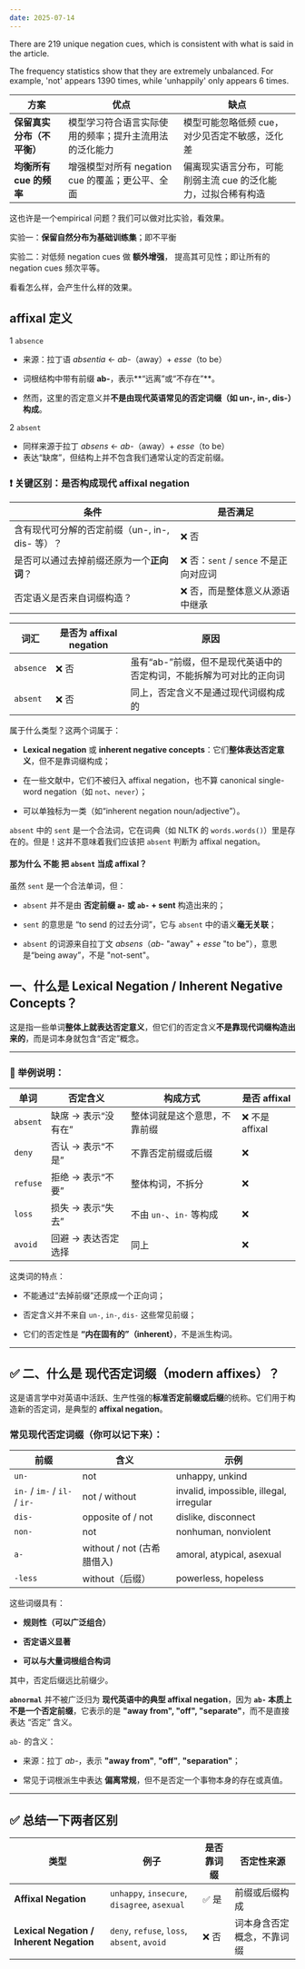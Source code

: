 ```yaml
---
date: 2025-07-14
---
```


There are 219 unique negation cues, which is consistent with what is said in the article.

The frequency statistics show that they are extremely unbalanced. For example, 'not' appears 1390 times, while 'unhappily' only appears 6 times.

|方案|优点|缺点|
|---|---|---|
|**保留真实分布（不平衡）**|模型学习符合语言实际使用的频率；提升主流用法的泛化能力|模型可能忽略低频 cue，对少见否定不敏感，泛化差|
|**均衡所有 cue 的频率**|增强模型对所有 negation cue 的覆盖；更公平、全面|偏离现实语言分布，可能削弱主流 cue 的泛化能力，过拟合稀有构造|

这也许是一个empirical 问题？我们可以做对比实验，看效果。

实验一：**保留自然分布为基础训练集**；即不平衡


实验二：对低频 negation cues 做 **额外增强**， 提高其可见性；即让所有的negation cues 频次平等。

看看怎么样，会产生什么样的效果。



## affixal 定义

 1   `absence`

- 来源：拉丁语 _absentia_ ← _ab-_（away）+ _esse_（to be）
    
- 词根结构中带有前缀 **ab-**，表示**“远离”或“不存在”**。
    
- 然而，这里的否定意义并**不是由现代英语常见的否定词缀（如 un-, in-, dis-）构成**。
    

2      `absent`

- 同样来源于拉丁 _absens_ ← _ab-_（away）+ _esse_（to be）
- 表达“缺席”，但结构上并不包含我们通常认定的否定前缀。


### ❗ 关键区别：是否构成现代 **affixal negation**

| 条件                              | 是否满足                         |
| ------------------------------- | ---------------------------- |
| 含有现代可分解的否定前缀（un-, in-, dis- 等）？ | ❌ 否                          |
| 是否可以通过去掉前缀还原为一个**正向词**？         | ❌ 否：`sent` / `sence` 不是正向对应词 |
| 否定语义是否来自词缀构造？                   | ❌ 否，而是整体意义从源语中继承             |


|词汇|是否为 affixal negation|原因|
|---|---|---|
|`absence`|❌ 否|虽有“ab-”前缀，但不是现代英语中的否定构词，不能拆解为可对比的正向词|
|`absent`|❌ 否|同上，否定含义不是通过现代词缀构成的|


属于什么类型？这两个词属于：

- **Lexical negation** 或 **inherent negative concepts**：它们**整体表达否定意义**，但不是靠词缀构成；
    
- 在一些文献中，它们不被归入 affixal negation，也不算 canonical single-word negation（如 `not`、`never`）；
    
- 可以单独标为一类（如“inherent negation noun/adjective”）。

`absent` 中的 `sent` 是一个合法词，它在词典（如 NLTK 的 `words.words()`）里是存在的。但是！这并不意味着我们应该把 `absent` 判断为 affixal negation。

#### 那为什么 **不能** 把 `absent` 当成 affixal？

虽然 `sent` 是一个合法单词，但：

- `absent` 并不是由 **否定前缀 `a-` 或 `ab-` + sent** 构造出来的；
    
- `sent` 的意思是 “to send 的过去分词”，它与 `absent` 中的语义**毫无关联**；
    
- `absent` 的词源来自拉丁文 _absens_（_ab-_ "away" + _esse_ "to be"），意思是“being away”，不是 "not-sent"。


## 一、什么是 **Lexical Negation / Inherent Negative Concepts**？

这是指一些单词**整体上就表达否定意义**，但它们的否定含义**不是靠现代词缀构造出来的**，而是词本身就包含“否定”概念。

---

### 🧠 举例说明：

|单词|否定含义|构成方式|是否 affixal|
|---|---|---|---|
|`absent`|缺席 → 表示“没有在”|整体词就是这个意思，不靠前缀|❌ 不是 affixal|
|`deny`|否认 → 表示“不是”|不靠否定前缀或后缀|❌|
|`refuse`|拒绝 → 表示“不要”|整体构词，不拆分|❌|
|`loss`|损失 → 表示“失去”|不由 `un-`、`in-` 等构成|❌|
|`avoid`|回避 → 表达否定选择|同上|❌|

这类词的特点：

- 不能通过“去掉前缀”还原成一个正向词；
    
- 否定含义并不来自 `un-`, `in-`, `dis-` 这些常见前缀；
    
- 它们的否定性是 **“内在固有的”（inherent）**，不是派生构词。
    

---

## ✅ 二、什么是 **现代否定词缀（modern affixes）**？

这是语言学中对英语中活跃、生产性强的**标准否定前缀或后缀**的统称。它们用于构造新的否定词，是典型的 **affixal negation**。

### 常见现代否定词缀（你可以记下来）：

|前缀|含义|示例|
|---|---|---|
|`un-`|not|unhappy, unkind|
|`in-` / `im-` / `il-` / `ir-`|not / without|invalid, impossible, illegal, irregular|
|`dis-`|opposite of / not|dislike, disconnect|
|`non-`|not|nonhuman, nonviolent|
|`a-`|without / not (古希腊借入)|amoral, atypical, asexual|
|`-less`|without（后缀）|powerless, hopeless|

这些词缀具有：

- **规则性（可以广泛组合）**
    
- **否定语义显著**
    
- **可以与大量词根组合构词**

其中，否定后缀远比前缀少。

**`abnormal`** 并不被广泛归为 **现代英语中的典型 affixal negation**，因为 **`ab-` 本质上不是一个否定前缀**，它表示的是 **"away from", "off", "separate"**，而不是直接表达 “否定” 含义。

`ab-` 的含义：
- 来源：拉丁 _ab-_，表示 **"away from"**, **"off"**, **"separation"**；
    
- 常见于词根派生中表达 **偏离常规**，但不是否定一个事物本身的存在或真值。

---

## ✅ 总结一下两者区别

|类型|例子|是否靠词缀|否定性来源|
|---|---|---|---|
|**Affixal Negation**|`unhappy`, `insecure`, `disagree`, `asexual`|✅ 是|前缀或后缀构成|
|**Lexical Negation / Inherent Negation**|`deny`, `refuse`, `loss`, `absent`, `avoid`|❌ 否|词本身含否定概念，不靠词缀|



